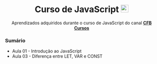 <div align=center>
   <h1>Curso de JavaScript <img height="25" width="25" src="https://cdn.simpleicons.org/javascript" /> </h1>
   <p>Aprendizados adquiridos durante o curso de JavaScript do canal <b><a href="https://youtube.com/playlist?list=PLx4x_zx8csUg_AxxbVWHEyAJ6cBdsYc0T&si=ouDcnFjWw4gfe6b5">CFB Cursos</a></b></p>
</div>

<h3>Sumário</h3>
<ul>
   <li>Aula 01 - Introdução ao JavaScript</li>
   
   <li>Aula 03 - Diferença entre LET, VAR e CONST</li>
</ul>


 
